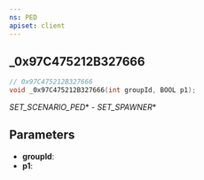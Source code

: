 ```yaml
---
ns: PED
apiset: client
---
```

## _0x97C475212B327666

```c
// 0x97C475212B327666
void _0x97C475212B327666(int groupId, BOOL p1);
```

_SET_SCENARIO_PED_* - _SET_SPAWNER_*

## Parameters
* **groupId**:
* **p1**: